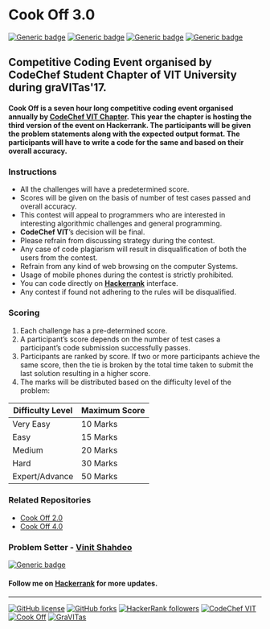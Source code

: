 # Cook Off 3.0
[![Generic badge](https://img.shields.io/badge/Cook-Off-dodgerblue.svg?style=for-the-badge)](https://www.hackerrank.com/cook-off-3-0) [![Generic badge](https://img.shields.io/badge/CODECHEF-VITVELLORE-teal.svg?style=for-the-badge)](https://www.facebook.com/codechefvituniversity/) [![Generic badge](https://img.shields.io/badge/graVITas-2016-crimson.svg?style=for-the-badge)](http://www.vit.ac.in/files/gravitas18/home.html) [![Generic badge](https://img.shields.io/badge/CODING-CHALLENGES-orange.svg?style=for-the-badge)](https://www.hackerrank.com/cook-off-3-0)

## Competitive Coding Event organised by CodeChef Student Chapter of VIT University during graVITas'17.

#### **Cook Off** is a seven hour long competitive coding event organised annually by **[CodeChef VIT Chapter](https://www.facebook.com/codechefvituniversity/)**. This year the chapter is hosting the third version of the event on Hackerrank. The participants will be given the problem statements along with the expected output format. The participants will have to write a code for the same and based on their overall accuracy.

### Instructions

- All the challenges will have a predetermined score. 
- Scores will be given on the basis of number of test cases passed and overall accuracy.
- This contest will appeal to programmers who are interested in interesting algorithmic challenges and general programming.
- **CodeChef VIT**’s decision will be final.
- Please refrain from discussing strategy during the contest.
- Any case of code plagiarism will result in disqualification of both the users from the contest.
- Refrain from any kind of web browsing on the computer Systems.
- Usage of mobile phones during the contest is strictly prohibited.
- You can code directly on **[Hackerrank](https://www.hackerrank.com/vinitshahdeo)** interface.
- Any contest if found not adhering to the rules will be disqualified.

### Scoring

1. Each challenge has a pre-determined score.
2. A participant’s score depends on the number of test cases a participant’s code submission successfully passes.
3. Participants are ranked by score. If two or more participants achieve the same score, then the tie is broken by the total time taken to submit the last solution resulting in a higher score.
3. The marks will be distributed based on the difficulty level of the problem: 

| Difficulty Level | Maximum Score |
| --- | --- |
| Very Easy | 10 Marks |
| Easy | 15 Marks |
| Medium | 20 Marks |
| Hard | 30 Marks |
| Expert/Advance | 50 Marks |

### Related Repositories

- [Cook Off 2.0](https://github.com/vinitshahdeo/CookOff)
- [Cook Off 4.0](https://github.com/vinitshahdeo/CookOff-4.0)


### Problem Setter - [Vinit Shahdeo](https://www.hackerrank.com/vinitshahdeo)

[![Generic badge](https://img.shields.io/badge/Hacker-Rank-teal.svg?style=for-the-badge)](https://www.hackerrank.com/vinitshahdeo)

#### Follow me on **[Hackerrank](https://www.hackerrank.com/vinitshahdeo)** for more updates.

<hr>

[![GitHub license](https://img.shields.io/github/license/vinitshahdeo/CookOff.svg)](https://github.com/vinitshahdeo/CookOff/blob/master/LICENSE) 
[![GitHub forks](https://img.shields.io/github/forks/vinitshahdeo/CookOff.svg)](https://github.com/vinitshahdeo/CookOff/network)
[![HackerRank followers](https://img.shields.io/badge/Follow-Me-yellow.svg?label=Follow)](https://www.hackerrank.com/vinitshahdeo) [![CodeChef VIT](https://img.shields.io/badge/CodeChef-VIT-red.svg)](https://www.facebook.com/codechefvituniversity/) [![Cook Off](https://img.shields.io/badge/Cook-OFF-deepskyblue.svg)](https://github.com/vinitshahdeo/CookOff-4.0) [![GraVITas](https://img.shields.io/badge/graVITas-2016-coral.svg)](https://github.com/vinitshahdeo/CookOff-4.0) 